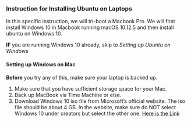 ### Instruction for Installing Ubuntu on Laptops 

In this specific instruction, we will tri-boot a Macbook Pro. 
We will first install Windows 10 in Macbook running macOS 10.12.5 and then install ubuntu on Windows 10.

**IF** you are running Windows 10 already, skip to _Setting up Ubuntu on Windows_

#### Setting up Windows on Mac
**Before** you try any of this, make sure your laptop is backed up.

1. Make sure that you have sufficient storage space for your Mac.
2. Back up MacBook via Time Machine or else.
3. Download Windows 10 iso file from Microsoft’s official website. The iso file should be about 4 GB. In the website, make sure do NOT select Windows 10 under creators but select the other one. [Here is the Link](https://www.microsoft.com/en-us/software-download/windows10ISO)

